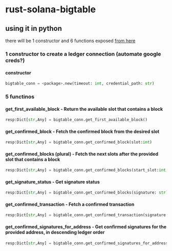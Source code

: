# rust-solana-bigtable

## using it in python
there will be 1 constructor and 6 functions exposed [from here](https://github.com/solana-labs/solana/blob/master/storage-bigtable/src/lib.rs)

### 1 constructor to create a ledger connection (automate google creds?)
#### constructor

```python
bigtable_conn = <package>.new(timeout: int, credential_path: str)
```

### 5 functinos
#### get_first_available_block - Return the available slot that contains a block 
```python
resp:Dict[str,Any] = bigtable_conn.get_first_available_block()
```

#### get_confirmed_block - Fetch the confirmed block from the desired slot
```python
resp:Dict[str,Any] = bigtable_conn.get_confirmed_block(slot:int)
```

#### get_confirmed_blocks (plural) - Fetch the next slots after the provided slot that contains a block
```python
resp:Dict[str,Any] = bigtable_conn.get_confirmed_blocks(start_slot:int, limit: int)
```

#### get_signature_status - Get signature status
```python
resp:Dict[str,Any] = bigtable_conn.get_confirmed_blocks(signature: str)
```

#### get_confirmed_transaction - Fetch a confirmed transaction
```python
resp:Dict[str,Any] = bigtable_conn.get_confirmed_transaction(signature: str)
```

#### get_confirmed_signatures_for_address - Get confirmed signatures for the provided address, in descending ledger order
```python
resp:Dict[str,Any] = bigtable_conn.get_confirmed_signatures_for_address(address: str,before_signature: str|None, after_signature:str|None, limit: int|None)
```
